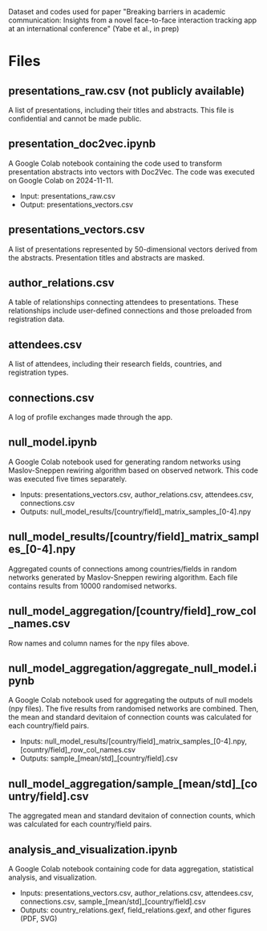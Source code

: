 Dataset and codes used for paper "Breaking barriers in academic communication: Insights from a novel face-to-face interaction tracking app at an international conference" (Yabe et al., in prep)

# Files

## presentations_raw.csv (not publicly available)
A list of presentations, including their titles and abstracts. This file is confidential and cannot be made public.

## presentation_doc2vec.ipynb
A Google Colab notebook containing the code used to transform presentation abstracts into vectors with Doc2Vec. The code was executed on Google Colab on 2024-11-11.
* Input: presentations_raw.csv
* Output: presentations_vectors.csv

## presentations_vectors.csv
A list of presentations represented by 50-dimensional vectors derived from the abstracts. Presentation titles and abstracts are masked.

## author_relations.csv
A table of relationships connecting attendees to presentations. These relationships include user-defined connections and those preloaded from registration data.

## attendees.csv
A list of attendees, including their research fields, countries, and registration types.

## connections.csv
A log of profile exchanges made through the app.

## null_model.ipynb
A Google Colab notebook used for generating random networks using Maslov-Sneppen rewiring algorithm based on observed network. This code was executed five times separately. 
* Inputs: presentations_vectors.csv, author_relations.csv, attendees.csv, connections.csv
* Outputs: null_model_results/[country/field]\_matrix_samples\_[0-4].npy

## null_model_results/[country/field]\_matrix_samples\_[0-4].npy
Aggregated counts of connections among countries/fields in random networks generated by Maslov-Sneppen rewiring algorithm. Each file contains results from 10000 randomised networks.

## null_model_aggregation/[country/field]_row_col_names.csv
Row names and column names for the npy files above.

## null_model_aggregation/aggregate_null_model.ipynb
A Google Colab notebook used for aggregating the outputs of null models (npy files). The five results from randomised networks are combined. Then, the mean and standard devitaion of connection counts was calculated for each country/field pairs.
* Inputs: null_model_results/[country/field]\_matrix_samples\_[0-4].npy, [country/field]_row_col_names.csv
* Outputs: sample_[mean/std]_[country/field].csv

## null_model_aggregation/sample_[mean/std]_[country/field].csv
The aggregated mean and standard devitaion of connection counts, which was calculated for each country/field pairs.

## analysis_and_visualization.ipynb
A Google Colab notebook containing code for data aggregation, statistical analysis, and visualization.
* Inputs: presentations_vectors.csv, author_relations.csv, attendees.csv, connections.csv, sample_[mean/std]_[country/field].csv
* Outputs: country_relations.gexf, field_relations.gexf, and other figures (PDF, SVG)
